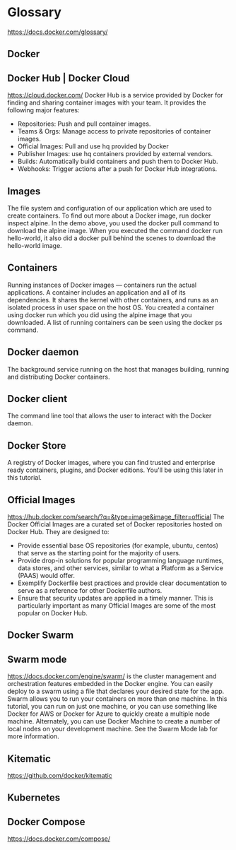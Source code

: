 # Glossary

https://docs.docker.com/glossary/


## Docker


## Docker Hub | Docker Cloud
https://cloud.docker.com/
Docker Hub is a service provided by Docker for finding and sharing container images with your team. It provides the following major features:
- Repositories: Push and pull container images.
- Teams & Orgs: Manage access to private repositories of container images.
- Official Images: Pull and use hq provided by Docker
- Publisher Images: use hq containers provided by external vendors.
- Builds: Automatically build containers and push them to Docker Hub.
- Webhooks: Trigger actions after a push for Docker Hub integrations.

## Images
The file system and configuration of our application which are used to create containers. To find out more about a Docker image, run docker inspect alpine. In the demo above, you used the docker pull command to download the alpine image. When you executed the command docker run hello-world, it also did a docker pull behind the scenes to download the hello-world image.

## Containers
Running instances of Docker images — containers run the actual applications. A container includes an application and all of its dependencies. It shares the kernel with other containers, and runs as an isolated process in user space on the host OS. You created a container using docker run which you did using the alpine image that you downloaded. A list of running containers can be seen using the docker ps command.

## Docker daemon
The background service running on the host that manages building, running and distributing Docker containers.

## Docker client
The command line tool that allows the user to interact with the Docker daemon.

## Docker Store
A registry of Docker images, where you can find trusted and enterprise ready containers, plugins, and Docker editions. You'll be using this later in this tutorial.

## Official Images
https://hub.docker.com/search/?q=&type=image&image_filter=official
The Docker Official Images are a curated set of Docker repositories hosted on Docker Hub. They are designed to:
- Provide essential base OS repositories (for example, ubuntu, centos) that serve as the starting point for the majority of users.
- Provide drop-in solutions for popular programming language runtimes, data stores, and other services, similar to what a Platform as a Service (PAAS) would offer.
- Exemplify Dockerfile best practices and provide clear documentation to serve as a reference for other Dockerfile authors.
- Ensure that security updates are applied in a timely manner. This is particularly important as many Official Images are some of the most popular on Docker Hub.


## Docker Swarm


## Swarm mode
https://docs.docker.com/engine/swarm/
is the cluster management and orchestration features embedded in the Docker engine. You can easily deploy to a swarm using a file that declares your desired state for the app. Swarm allows you to run your containers on more than one machine. In this tutorial, you can run on just one machine, or you can use something like Docker for AWS or Docker for Azure to quickly create a multiple node machine. Alternately, you can use Docker Machine to create a number of local nodes on your development machine. See the Swarm Mode lab for more information.

## Kitematic
https://github.com/docker/kitematic

## Kubernetes


## Docker Compose
https://docs.docker.com/compose/
